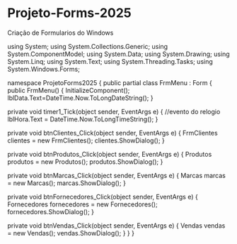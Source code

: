 # Projeto-Forms-2025
Criação de Formularios do Windows

using System;
using System.Collections.Generic;
using System.ComponentModel;
using System.Data;
using System.Drawing;
using System.Linq;
using System.Text;
using System.Threading.Tasks;
using System.Windows.Forms;

namespace ProjetoForms2025
{
    public partial class FrmMenu : Form
    {
        public FrmMenu()
        {
            InitializeComponent();
            lblData.Text=DateTime.Now.ToLongDateString();
        }

  private void timer1_Tick(object sender, EventArgs e)
        {
            //evento do relogio
            lblHora.Text = DateTime.Now.ToLongTimeString();
        }

  private void btnClientes_Click(object sender, EventArgs e)
        {
            FrmClientes clientes = new FrmClientes();
            clientes.ShowDialog();
        }

  private void btnProdutos_Click(object sender, EventArgs e)
        {
            Produtos produtos = new Produtos();
            produtos.ShowDialog();
        }

  private void btnMarcas_Click(object sender, EventArgs e)
        {
            Marcas marcas = new Marcas();
            marcas.ShowDialog();
        }

  private void btnFornecedores_Click(object sender, EventArgs e)
        {
            Fornecedores fornecedores = new Fornecedores();
            fornecedores.ShowDialog();
        }

  private void btnVendas_Click(object sender, EventArgs e)
        {
            Vendas vendas = new Vendas();
            vendas.ShowDialog();
        }
    }
}
